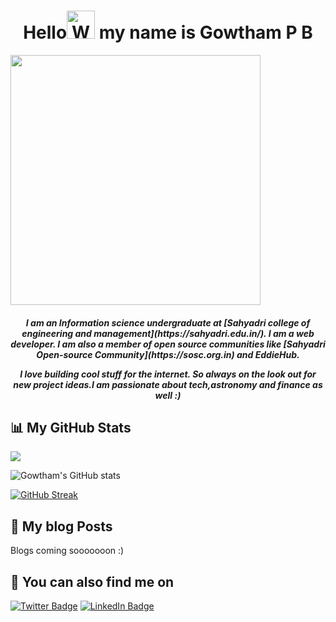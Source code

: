 
<!--Thank you for looking at this README file:) -->

<h1 align="center">Hello<img src="https://raw.githubusercontent.com/nixin72/nixin72/master/wave.gif" 
         alt="Waving hand animated gif"
         height="45"
         width="45" /> my name is Gowtham P B</h1>

<div></div><div><img src="https://www.bing.com/th/id/OGC.3ccff8c4b2443d93811eac9b2fd56f11?pid=1.7&rurl=https%3a%2f%2fmedia.giphy.com%2fmedia%2fzjMzwz24dr368%2fgiphy.gif&ehk=PTTrBX3t6IJUwwSv2s4KJfji%2ff3a4Qrtmxyh3O7oxkY%3d" width="400px"></div>

<h5 align="center">
I am an Information science undergraduate at [Sahyadri college of engineering and management](https://sahyadri.edu.in/). I am a web developer. I am also a member of open source communities like [Sahyadri Open-source Community](https://sosc.org.in) and EddieHub.

I love building cool stuff for the internet. So always on the look out for new project ideas.I am passionate about tech,astronomy and finance as well :)
</h5>



## 📊 My GitHub Stats

 ![](https://komarev.com/ghpvc/?username=GowthamPB&color=orange)
 
![Gowtham's GitHub stats](https://github-readme-stats.vercel.app/api?username=GowthamPB&show_icons=true&theme=vision-friendly-dark)

[![GitHub Streak](https://github-readme-streak-stats.herokuapp.com/?user=GowthamPB&theme=highcontrast)](https://github.com/DenverCoder1/github-readme-streak-stats)

## 📝 My blog Posts

Blogs coming sooooooon :)

## 👀 You can also find me on 

[![Twitter Badge](https://img.shields.io/badge/Twitter-Profile-informational?style=flat&logo=twitter&logoColor=white&color=1CA2F1)](https://twitter.com/Gowtham_PB)
[![LinkedIn Badge](https://img.shields.io/badge/LinkedIn-Profile-informational?style=flat&logo=linkedin&logoColor=white&color=0D76A8)](https://www.linkedin.com/in/gowtham-pb)


